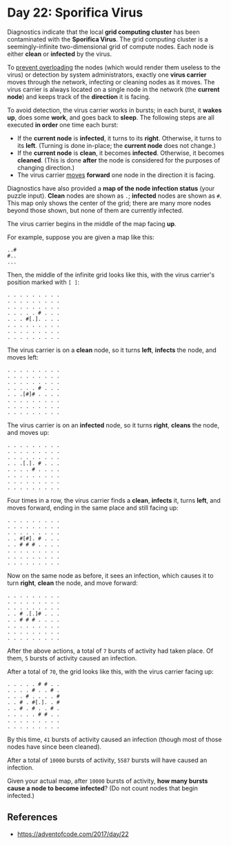 # Day 22: Sporifica Virus

Diagnostics indicate that the local **grid computing cluster** has been contaminated with the **Sporifica Virus**. The grid computing cluster is a seemingly-infinite two-dimensional grid of compute nodes. Each node is either **clean** or **infected** by the virus.

To [prevent overloading](https://en.wikipedia.org/wiki/Morris_worm#The_mistake) the nodes (which would render them useless to the virus) or detection by system administrators, exactly one **virus carrier** moves through the network, infecting or cleaning nodes as it moves. The virus carrier is always located on a single node in the network (the **current node**) and keeps track of the **direction** it is facing.

To avoid detection, the virus carrier works in bursts; in each burst, it **wakes up**, does some **work**, and goes back to **sleep**. The following steps are all executed **in order** one time each burst:

- If the **current node** is **infected**, it turns to its **right**. Otherwise, it turns to its **left**. (Turning is done in-place; the **current node** does not change.)
- If the **current node** is **clean**, it becomes **infected**. Otherwise, it becomes **cleaned**. (This is done **after** the node is considered for the purposes of changing direction.)
- The virus carrier [moves](https://www.youtube.com/watch?v=2vj37yeQQHg) **forward** one node in the direction it is facing.

Diagnostics have also provided a **map of the node infection status** (your puzzle input). **Clean** nodes are shown as `.`; **infected** nodes are shown as `#`. This map only shows the center of the grid; there are many more nodes beyond those shown, but none of them are currently infected.

The virus carrier begins in the middle of the map facing **up**.

For example, suppose you are given a map like this:

```
..#
#..
...
```

Then, the middle of the infinite grid looks like this, with the virus carrier's position marked with `[ ]`:

```
. . . . . . . . .
. . . . . . . . .
. . . . . . . . .
. . . . . # . . .
. . . #[.]. . . .
. . . . . . . . .
. . . . . . . . .
. . . . . . . . .
```

The virus carrier is on a **clean** node, so it turns **left**, **infects** the node, and moves left:

```
. . . . . . . . .
. . . . . . . . .
. . . . . . . . .
. . . . . # . . .
. . .[#]# . . . .
. . . . . . . . .
. . . . . . . . .
. . . . . . . . .
```

The virus carrier is on an **infected** node, so it turns **right**, **cleans** the node, and moves up:

```
. . . . . . . . .
. . . . . . . . .
. . . . . . . . .
. . .[.]. # . . .
. . . . # . . . .
. . . . . . . . .
. . . . . . . . .
. . . . . . . . .
```

Four times in a row, the virus carrier finds a **clean**, **infects** it, turns **left**, and moves forward, ending in the same place and still facing up:

```
. . . . . . . . .
. . . . . . . . .
. . . . . . . . .
. . #[#]. # . . .
. . # # # . . . .
. . . . . . . . .
. . . . . . . . .
. . . . . . . . .
```

Now on the same node as before, it sees an infection, which causes it to turn **right**, **clean** the node, and move forward:

```
. . . . . . . . .
. . . . . . . . .
. . . . . . . . .
. . # .[.]# . . .
. . # # # . . . .
. . . . . . . . .
. . . . . . . . .
. . . . . . . . .
```

After the above actions, a total of `7` bursts of activity had taken place. Of them, `5` bursts of activity caused an infection.

After a total of `70`, the grid looks like this, with the virus carrier facing up:

```
. . . . . # # . .
. . . . # . . # .
. . . # . . . . #
. . # . #[.]. . #
. . # . # . . # .
. . . . . # # . .
. . . . . . . . .
. . . . . . . . .
```

By this time, `41` bursts of activity caused an infection (though most of those nodes have since been cleaned).

After a total of `10000` bursts of activity, `5587` bursts will have caused an infection.

Given your actual map, after `10000` bursts of activity, **how many bursts cause a node to become infected**? (Do not count nodes that begin infected.)

## References
- https://adventofcode.com/2017/day/22
